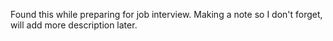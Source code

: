 Found this while preparing for job interview. Making a note so I don't forget, will add more description later.

